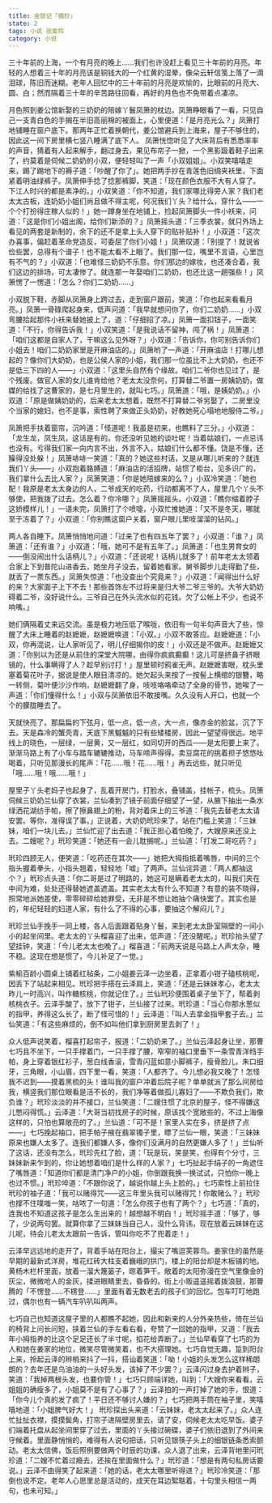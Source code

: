 ```yaml
---
title: 金锁记「摘抄」
state: 2
tags: 小说 张爱玲
category: 小说
---
```


三十年前的上海，一个有月亮的晚上......我们也许没赶上看见三十年前的月亮。年轻的人想着三十年的月亮该是铜钱大的一个红黄的湿晕，像朵云轩信笺上落了一滴泪球，陈旧而迷糊。老年人回忆中的三十年前的月亮是欢愉的，比眼前的月亮大、圆、白；然而隔着三十年的辛苦路往回看，再好的月色也不免带着点凄凉。

月色照到姜公馆新娶的三奶奶的陪嫁丫鬟凤箫的枕边。凤箫睁眼看了一看，只见自己一支青白色的手搁在半旧高丽棉的被面上，心里便道：「是月亮光么？」凤箫打地铺睡在窗户底下。那两年正忙着换朝代，姜公馆避兵到上海来，屋子不够住的，因此这一间下房里横七竖八睡满了底下人。
凤箫恍惚听见了大床背后有悉悉率率的声音，猜着有人起来解手，翻过身去，果见布帘子一掀，一个黑影趿着鞋子出来了，约莫着是伺候二奶奶的小双，便轻轻叫了一声「小双姐姐」。小双笑嘻嘻走来，踢了踢地下的褥子道：「吵醒了你了」。她把两手抄在青莲色旧绸夹袄里，下面紧着明油绿裤子。凤箫伸手捻了捻那裤脚，笑道：「现在颜色衣服不大有人穿了。下江人时兴的都是素净的。」小双笑道：「你不知道，我们家哪比得旁人家？我们老太太古板，连奶奶小姐们尚且做不得主呢，何况我们丫头？给什么，穿什么——一个个打扮得庄稼人似的！」她一蹲身坐在地铺上，捡起凤箫脚头一件小袄来，问道：「这是你们小姐出阁，给你们新添的？」凤箫摇头道：「三季衣裳，就只外场上看见的两套是新制的，余下的还不是拿上头人穿下的贴补贴补！」小双道：「这次办喜事，偏赶着革命党造反，可委屈了你们小姐！」凤箫叹道：「别提了！就说省俭些罢，总得有个谱子！也不能太看不上眼了。我们那一位，嘴里不言语，心里岂有不气的？」小双道：「也难怪三奶奶不乐意。你们那边的嫁妆，也还凑合着，我们这边的排场，可太凄惨了。就连那一年娶咱们二奶奶，也还比这一趟强些！」凤箫愣了一愣道：「怎么？你们二奶奶……」

小双脱下鞋，赤脚从凤箫身上跨过去，走到窗户跟前，笑道：「你也起来看看月亮。」凤箫一骨碌爬起身来，低声问道：「我早就想问你了，你们二奶奶……」小双弯腰拾起那件小袄来替她披上了，道：「仔细招了凉。」凤箫一面扣钮子，一面笑道：「不行，你得告诉我！」小双笑道：「是我说话不留神，闯了祸！」凤箫道：「咱们这都是自家人了，干嘛这么见外呀？」小双道：「告诉你，你可别告诉你们小姐去！咱们二奶奶家里是开麻油店的。」凤箫哟了一声道：「开麻油店！打哪儿想起的？像你们大奶奶，也是公侯人家的小姐，我们那一位虽比不上大奶奶，也还不是低三下四的人——」小双道：「这里头自然有个缘故。咱们二爷你也见过了，是个残废。做官人家的女儿谁肯给他？老太太没奈何，打算替二爷置一房姨奶奶，做媒的给找了这曹家的，是七月里生的，就叫七巧。」凤箫道：「哦，是姨奶奶。」小双道：「原是做姨奶奶的，后来老太太想着，既然不打算替二爷另娶了，二房里没个当家的媳妇，也不是事，索性聘了来做正头奶奶，好教她死心塌地地服侍二爷。」

凤箫把手扶着窗帘，沉吟道：「怪道呢！我虽是初来，也瞧料了三分。」小双道：「龙生龙，凤生凤，这话是有的。你还没听见她的谈吐呢！当着姑娘们，一点忌讳也没有。亏得我们家一向内言不出，外言不入，姑娘们什么都不懂。饶是不懂，还臊得没处躲！」凤箫哧哧一笑道：「真的？她这些村话，又是从哪儿听来的？就连我们丫头——」小双抱着胳膊道：「麻油店的活招牌，站惯了柜台，见多识广的，我们拿什么去比人家？」凤箫笑道：「你是她陪嫁来的么？」小双冷笑道：「她也配！我原是老太太身边的人，二爷成天的吃药，行动都离不了人，屋里几个丫头不够使，把我拨了过去。怎么着？你冷哪？」凤箫摇摇头。小双道：「瞧你缩着脖子这娇模样儿！」一语未完，凤箫打了个喷嚏，小双忙推她道：「又不是冬天，哪就至于冻着了？」小双道：「你别瞧这窗户关着，窗户眼儿里吱溜溜的钻风。」

两人各自睡下。凤箫悄悄地问道：「过来了也有四五年了罢？」小双道：「谁？」凤箫道：「还有谁？」小双道：「哦，她可不是有五年了。」凤箫道：「也生男育女的——倒没闹出什么话柄儿？」小双道：「还说呢！话柄儿就多了！前年老太太领着合家上下到普陀山进香去，她坐月子没去，留着她看家。舅爷脚步儿走得勤了些，就丢了一票东西。」凤箫失惊道：「也没查出个究竟来？」小双道：「闻得出什么好的来？大家面子上下不去！那些首饰左不过将来是归大爷二爷三爷的。大爷大奶奶碍着二爷，没好说什么。三爷自己在外头流水似的花钱。欠了公帐上不少，也说不响嘴。」

她们俩隔着丈来远交流。虽是极力地压低了喉咙，依旧有一句半句声音大了些，惊醒了大床上睡着的赵嬷嬷，赵嬷嬷唤道：「小双。」小双不敢答应。赵嬷嬷道：「小双，你再混说，让人家听见了，明儿仔细揭你的皮！」小双还是不做声。赵嬷嬷又道：「你别以为还是从前住的深堂大院哪，由得你疯疯癫癫！这儿可是挤鼻子挤眼镜的，什么事瞒得了人？趁早别讨打！」屋里顿时鸦雀无声。赵嬷嬷害眼，枕头里塞着菊花叶子，据说是使人眼目清凉的。她欠起头来按了一按髻上横绾的银簪，略一转侧，菊叶便沙沙作响，赵嬷嬷翻了身，吱吱咯咯牵动了全身的骨节，她唉了一声道：「你们懂得什么！」小双与凤箫依旧不敢接嘴。久久没有人开口，也就一个个的朦胧睡去了。

天就快亮了。那扁扁的下弦月，低一点，低一点，大一点，像赤金的脸盆，沉了下去。天是森冷的蟹壳青，天底下黑魆魆的只有些矮楼房，因此一望望得很远。地平线上的晓色，一层绿，一层黄，又一层红，如同切开的西瓜——是太阳要上来了。渐渐马路上有了小车与踏车辘辘推动，马车啼声得得。卖豆腐花的挑着担子悠悠吆喝着，只听见那漫长的尾声：「花……哦！花……哦！」再去远些，就只听见「哦……哦！哦……哦！」

屋里子丫头老妈子也起身了，乱着开房门，打脸水，叠铺盖，挂帐子，梳头。凤箫伺候三奶奶兰仙穿了衣裳，兰仙凑到了镜子前面仔细望了一望，从腋下抽出一条水绿洒花湖纺手帕，擦了擦鼻翅上的粉，背对着床上的三爷道：「我先去替老太太请安罢。等你，准得误了事。」正说着，大奶奶玳珍来了，站在门槛上笑道：「三妹妹，咱们一块儿去。」兰仙忙迎了出去道：「我正担心着怕晚了，大嫂原来还没上去。二嫂呢？」玳珍笑道：「她还有一会儿耽搁呢。」兰仙道：「打发二哥吃药？」

玳珍四顾无人，便笑道：「吃药还在其次——」她把大拇指抵着嘴唇，中间的三个指头握着拳头，小指头翘着，轻轻地「嘘」了两声。兰仙诧异道：「两人都抽这个？」玳珍点头道：「你二哥是过了明路的，她这可是瞒着老太太的，叫我们夹在中间为难，处处还得替她遮盖遮盖。其实老太太有什么不知道？有意的装不晓得，照常地派她差使，零零碎碎给她罪受，无非是不想让她抽个痛快罢了。其实也是的，年纪轻轻的妇道人家，有什么了不得的心事，要抽这个解闷儿？」

玳珍兰仙手挽手一同上楼，各人后面跟着贴身丫鬟，来到老太太卧室隔壁的一间小小的起坐间里。老太太的丫头榴喜迎了出来，低声道：「还没醒呢。」玳珍抬头望了望挂钟，笑道：「今儿老太太也晚了。」榴喜道：「前两天说是马路上人声太杂，睡不稳。这现在想是惯了，今儿补足了一觉。」

紫榆百龄小圆桌上铺着红毡条，二小姐姜云泽一边坐着，正拿着小钳子磕核桃呢，因丢下了站起来相见。玳珍把手搭在云泽肩上，笑道：「还是云妹妹孝心，老太太昨儿一时高兴，叫作糖核桃，你就记住了。」兰仙玳珍便围着桌子坐下了，帮着剥核桃衣子。云泽手酸了，放下了钳子，兰仙接了过来。玳珍道：「当心你那水葱似的指甲，养得这么长了，断了怪可惜的！」云泽道：「叫人去拿金指甲套子去。」兰仙笑道：「有这些麻烦的，倒不如叫他们拿到厨房里去剥了！」

众人低声说笑着，榴喜打起帘子，报道：「二奶奶来了。」兰仙云泽起身让坐，那曹七巧且不坐下，一只手撑着门，一只手撑了腰，窄窄的袖口里垂下一条雪青洋绉手帕，身上穿着银红衫子，葱白线香滚，雪青闪蓝如意小脚裤子，瘦骨脸儿，朱口细牙，三角眼，小山眉，四下里一看，笑道：「人都齐了。今儿想必我又晚了！怎怪我不迟到——摸着黑梳的头！谁叫我的窗户冲着后院子呢？单单就派了那么间房给我，横竖我们那位眼看是活不长的，我们净等着做孤儿寡妇了——不欺负我们，欺负谁？」玳珍淡淡的并不接口，兰仙笑道：「二嫂住惯了北京的屋子，怪不得嫌这儿憋闷得慌。」云泽道：「大哥当初找房子的时候，原该找个宽敞些的，不过上海像这样的，只怕也算敞亮的了。」兰仙道：「可不是！家里人实在多，挤是挤了点——」七巧挽起袖口，把手帕子掖在翡翠镯子里，瞟了兰仙一眼，笑道：「三妹妹原来也嫌人太多了。连我们都嫌人多，像你们没满月的自然更嫌人多了！」兰仙听了这话，还没有怎么，玳珍先红了脸，道：「玩是玩，笑是笑，也得有个分寸，三妹妹新来乍到的，你让她想着咱们是什么样的人家？」七巧扯起手绢子的一角遮住了嘴唇道：「知道你们都是清门净户的小姐，你倒跟我换一换试试，只怕你一晚上也过不惯。」玳珍啐道：「不跟你说了，越说你越上头上脸的。」七巧索性上前拉住玳珍的袖子道：「我可以赌得咒——这三年里头我可以赌得咒！你敢赌么？」玳珍也撑不住噗嗤一笑，咕哝了一句道：「怎么你孩子也有了两个？」七巧道：「真的，连我也不知道这孩子是怎么生出来的！越想越不明白！」玳珍摇手道：「够了，够了，少说两句罢。就算你拿了三妹妹当自己人，没什么背讳，现在放着云妹妹在这儿呢，待会儿老太太跟前一告诉，管叫你吃不了兜着走！」

云泽早远远地的走开了，背着手站在阳台上，撮尖了嘴逗芙蓉鸟。姜家住的虽然是早期的最新式洋房，堆花红砖大柱支着巍峨的拱门，楼上的阳台却是木板铺的地。黄杨木栏杆里面，放着一溜大篾篓子，晾着笋干。敞着的太阳弥漫在空气里像金的灰尘，微微呛人的金灰，揉进眼睛里去，昏昏的。街上小贩遥遥摇着拨浪鼓，那瞢腾的「不愣登……不楞登……」里面有着无数老去的孩子们的回忆。包车叮叮地跑过，偶尔也有一辆汽车叭叭叫两声。

七巧自己也知道这屋子里的人都瞧不起她，因此和新来的人分外亲热些，倚在兰仙的椅背上问长问短，挟着兰仙的手左看右看，夸赞了一回她的指甲，又道：「我去年小拇指养的比这个足足还长了半寸呢，掐花给弄断了。」兰仙早看穿了七巧的为人和她在姜家的地位，微笑尽管微笑着，也不大搭理她。七巧自觉无趣，踅到阳台上来，拎起云泽的辫梢来抖了一抖，搭讪着笑道：「呦！小姐的头发怎么这样稀朗朗的？去年还是乌油油的一头好头发，该掉了不少罢？」云泽闪过身去护着辫子，笑道：「我掉两根头发，也要你管！」七巧只顾端详她，叫到：「大嫂你来看看，云姐姐的确瘦多了，小姐莫不是有了心事了？」云泽拍的一声打掉了她的手，恨道：「你今儿个真的发了疯了！平日还不够讨人嫌的？」七巧把两手筒在袖子里，笑嘻嘻地道：「小姐脾气好大！」
玳珍探出头来道：「云妹妹，老太太起来了。」众人连忙扯扯衣襟，摸摸鬓角，打帘子进隔壁房里去，请了安，伺候老太太吃早饭。婆子们端着托盘从起坐间里穿了过去，里面的丫头接过碗碟，婆子们依旧退到了外间来守候着。里面静悄悄的，难得有人说句把话，只听见银筷子头上的细银链条悉索颤动。老太太信佛，饭后照例要做两个时辰的功课，众人退了出来，云泽背地里问玳珍道：「二嫂不忙着过瘾去，还挨在里面做什么？」玳珍道：「想是有两句私房话要说。」云泽不由得笑了起来道：「她的话，老太太哪里听得进？」玳珍冷笑道：「那倒也说不定。老年人心思里总是活动的，成天在耳边絮聒着，十句里头相信一两句，也未可知。」